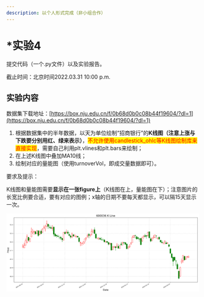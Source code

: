 ```yaml
---
description: 以个人形式完成（非小组合作）
---
```


# \*实验4

提交代码（一个.py文件）以及实验报告。

截止时间：北京时间2022.03.31 10:00 p.m.

## 实验内容

数据集下载地址：[https://box.nju.edu.cn/f/0b68d0b0c08b44f19604/?dl=1](https://box.nju.edu.cn/f/0b68d0b0c08b44f19604/?dl=1)

1. 根据数据集中的半年数据，以天为单位绘制“招商银行”的**K线图（注意上涨与下跌要分别用红、绿来表示）**，<mark style="color:red;">不允许使用candlestick\_ohlc等K线图绘制库来直接实现</mark>，需要自己利用plt.vlines和plt.bars来绘制；
2. 在上述K线图中叠加MA10线；
3. 绘制对应的量能图（使用turnoverVol，即成交量数据即可）。

要求及提示：

K线图和量能图需要**显示在一张figure上**（K线图在上，量能图在下）；注意图片的长宽比例要合适，要有对应的图例；x轴的日期不要每天都显示，可以隔15天显示一次。

![K线图效果图](<../.gitbook/assets/image (10) (1) (1) (1).png>)
